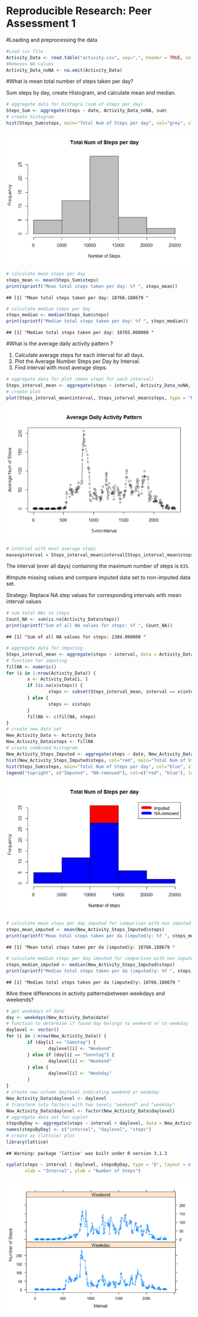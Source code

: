 # Reproducible Research: Peer Assessment 1

#Loading and preprocessing the data


```r
#Load csv file
Activity_Data <- read.table("activity.csv", sep=",", header = TRUE, colClasses =c("numeric", "Date", "numeric"))
#Removes NA values
Activity_Data_noNA <- na.omit(Activity_Data)
```

#What is mean total number of steps taken per day?

Sum steps by day, create Histogram, and calculate mean and median.


```r
# aggregate data for histogra (sum of steps per day)
Steps_Sum <- aggregate(steps ~ date, Activity_Data_noNA, sum)
# create histogram
hist(Steps_Sum$steps, main="Total Num of Steps per day", col="grey", xlab="Number of Steps")
```

![](PA1_template_files/figure-html/unnamed-chunk-2-1.png) 

```r
# calculate mean steps per day
steps_mean <- mean(Steps_Sum$steps)
print(sprintf("Mean total steps taken per day: %f ", steps_mean))
```

```
## [1] "Mean total steps taken per day: 10766.188679 "
```

```r
# calculate median steps per day
steps_median <- median(Steps_Sum$steps)
print(sprintf("Median total steps taken per day: %f ", steps_median))
```

```
## [1] "Median total steps taken per day: 10765.000000 "
```

#What is the average daily activity pattern ?

1) Calculate average steps for each interval for all days.
2) Plot the Average Number Steps per Day by Interval.
3) Find interval with most average steps.



```r
# aggregate data for plot (mean steps for each interval)
Steps_interval_mean <- aggregate(steps ~ interval, Activity_Data_noNA, mean)
# create plot
plot(Steps_interval_mean$interval, Steps_interval_mean$steps, type = "b", xlab = "5-min Interval", ylab = "Average Num of Steps", main = "Average Daily Activity Pattern")
```

![](PA1_template_files/figure-html/unnamed-chunk-3-1.png) 

```r
# interval with most average steps
maxavginterval = Steps_interval_mean$interval[Steps_interval_mean$steps == max(Steps_interval_mean$steps)]
```

The interval (over all days) containing the maximum number of steps is `835`.

#Impute missing values and compare imputed data set to non-imputed data set.

Strategy: Replace NA step values for corresponding intervals with mean interval values


```r
# sum total NAs in steps
Count_NA <- sum(is.na(Activity_Data$steps))
print(sprintf("Sum of all NA values for steps: %f ", Count_NA))
```

```
## [1] "Sum of all NA values for steps: 2304.000000 "
```

```r
# aggregate data for imputing
Steps_interval_mean <- aggregate(steps ~ interval, data = Activity_Data, FUN = mean)
# function for imputing
fillNA <- numeric()
for (i in 1:nrow(Activity_Data)) {
        x <- Activity_Data[i, ]
        if (is.na(x$steps)) {
                steps <- subset(Steps_interval_mean, interval == x$interval)$steps
        } else {
                steps <- x$steps
        }
        fillNA <- c(fillNA, steps)
}
# create new data set
New_Activity_Data <- Activity_Data
New_Activity_Data$steps <- fillNA
# create combined histogram
New_Activity_Steps_Imputed <- aggregate(steps ~ date, New_Activity_Data, sum)
hist(New_Activity_Steps_Imputed$steps, col="red", main="Total Num of Steps per day", xlab="Number of steps")
hist(Steps_Sum$steps, main="Total Num of Steps per day", col="blue", xlab="Number of Steps", add=T)
legend("topright", c("Imputed", "NA-removed"), col=c("red", "blue"), lwd=10)
```

![](PA1_template_files/figure-html/unnamed-chunk-4-1.png) 

```r
# calculate mean steps per day imputed for comparison with non imputed data set
steps_mean_imputed <- mean(New_Activity_Steps_Imputed$steps)
print(sprintf("Mean total steps taken per da (imputed)y: %f ", steps_mean_imputed))
```

```
## [1] "Mean total steps taken per da (imputed)y: 10766.188679 "
```

```r
# calculate median steps per day imputed for comparison with non imputed data set
steps_median_imputed <- median(New_Activity_Steps_Imputed$steps)
print(sprintf("Median total steps taken per da (imputed)y: %f ", steps_median_imputed))
```

```
## [1] "Median total steps taken per da (imputed)y: 10766.188679 "
```

#Are there differences in activity patternsbetween weekdays and weekends?


```r
# get weekdays of date
day <- weekdays(New_Activity_Data$date)
# function to determine if found day belongs to weekend or to weekday
daylevel <- vector()
for (i in 1:nrow(New_Activity_Data)) {
        if (day[i] == "Samstag") {
                daylevel[i] <- "Weekend"
        } else if (day[i] == "Sonntag") {
                daylevel[i] <- "Weekend"
        } else {
                daylevel[i] <- "Weekday"
        }
}
# create new column daylevel indicating weekend or weekday
New_Activity_Data$daylevel <- daylevel
# transform into factors with two levels "weekend" and "weekday"
New_Activity_Data$daylevel <- factor(New_Activity_Data$daylevel)
# aggregate data set for xyplot
stepsByDay <- aggregate(steps ~ interval + daylevel, data = New_Activity_Data, mean)
names(stepsByDay) <- c("interval", "daylevel", "steps")
# create xy (lattice) plot
library(lattice)
```

```
## Warning: package 'lattice' was built under R version 3.1.3
```

```r
xyplot(steps ~ interval | daylevel, stepsByDay, type = "b", layout = c(1, 2), 
       xlab = "Interval", ylab = "Number of Steps")
```

![](PA1_template_files/figure-html/unnamed-chunk-5-1.png) 
